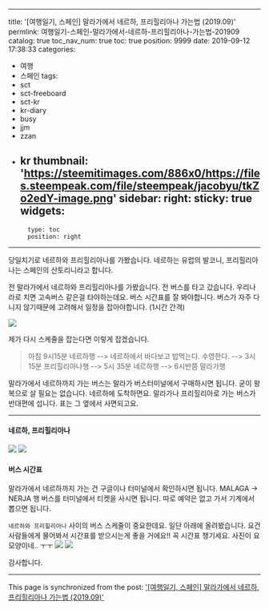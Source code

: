 
---
title: '[여행일기, 스페인] 말라가에서 네르하, 프리힐리아나 가는법 (2019.09)'
permlink: 여행일기-스페인-말라가에서-네르하-프리힐리아나-가는법-201909
catalog: true
toc_nav_num: true
toc: true
position: 9999
date: 2019-09-12 17:38:33
categories:
- 여행
- 스페인
tags:
- sct
- sct-freeboard
- sct-kr
- kr-diary
- busy
- jjm
- zzan
- kr
thumbnail: 'https://steemitimages.com/886x0/https://files.steempeak.com/file/steempeak/jacobyu/tkZo2edY-image.png'
sidebar:
    right:
        sticky: true
widgets:
    -
        type: toc
        position: right
---


당일치기로 네르하와 프리힐리아나를 가봤습니다. 
네르하는 유럽의 발코니, 프리힐리아나는 스페인의 산토리니라고 합니다.

전 말라가에서 네르하와 프리힐리아나를 가봤습니다. 전 버스를 타고 갔습니다. 우리나라로 치면 고속버스 같은걸 타야하는데요. 버스 시간표를 잘 봐야합니다. 버스가 자주 다니지 않기때문에 고려해서 일정을 잡아야합니다. (1시간 간격)

![](https://steemitimages.com/886x0/https://files.steempeak.com/file/steempeak/jacobyu/tkZo2edY-image.png)

제가 다시 스케줄을 잡는다면 이렇게 잡겠습니다.

> 아침 9시15분 네르하행 --> 네르하에서 바다보고 밥먹는다. 수영한다. --> 3시 15분 프리힐리아나행 --> 5시 35분 네르하행 --> 6시반쯤 말라가행


말라가에서 네르하까지 가는 버스는 말라가 버스터미널에서 구매하시면 됩니다. 굳이 왕복으로 살 필요는 없습니다. 네르하에 도착하면요.  말라가나 프리힐리아로 가는 버스가 반대편에 섭니다. 표는 그 옆에서 사면되고요.



---

#### 네르하, 프리힐리아나


![](https://steemitimages.com/350x0/https://ipfs.busy.org/ipfs/QmWnjDpBdVAixFXS21RMP3NT32Ro7XMf5eL4dPBRCBL4Ya) ![](https://steemitimages.com/350x0/https://files.steempeak.com/file/steempeak/jacobyu/vdio2we8-image.png)



#### 버스 시간표

말라가에서 네르하까지 가는 건 구글이나 터미널에서 확인하시면 됩니다. MALAGA -> NERJA 행 버스를 터미널에서 티켓을 사시면 됩니다. 따로 예약은 없고 가서 기계에서 뽑으면 됩니다.

`네르하와 프리힐리아나` 사이의 버스 스케줄이 중요한데요. 일단 아래에 올려봤습니다. 요건 사람들에게 물어봐서 시간표를 받으시는게 좋을 거에요!! 꼭 시간표 챙기세요. 사진이 요모양이네.. ㅜㅜ
![](https://steemitimages.com/300x0/https://files.steempeak.com/file/steempeak/jacobyu/holy3NQI-image.png) ![](https://steemitimages.com/300x0/https://files.steempeak.com/file/steempeak/jacobyu/VKh8WW58-image.png)


감사합니다.


- - -

This page is synchronized from the post: ['[여행일기, 스페인] 말라가에서 네르하, 프리힐리아나 가는법 (2019.09)'](https://steempeak.com/@jacobyu/2019-09)
